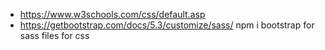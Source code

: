 

* https://www.w3schools.com/css/default.asp
* https://getbootstrap.com/docs/5.3/customize/sass/
npm i bootstrap for sass files for css 
